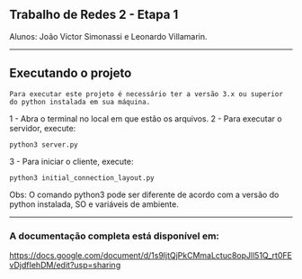 ## Trabalho de Redes 2 - Etapa 1

Alunos: João Victor Simonassi e Leonardo Villamarin.

<hr/>

## Executando o projeto

	Para executar este projeto é necessário ter a versão 3.x ou superior do python instalada em sua máquina.

1 - Abra o terminal no local em que estão os arquivos.
2 - Para executar o servidor, execute:

	python3 server.py

3 - Para iniciar o cliente, execute:

	python3 initial_connection_layout.py

Obs: O comando python3 pode ser diferente de acordo com a versão do python instalada, SO e variáveis de ambiente.
<hr/>

### A documentação completa está disponível em:

https://docs.google.com/document/d/1s9ljtQjPkCMmaLctuc8opJll51Q_rt0FEvDjdfIehDM/edit?usp=sharing

